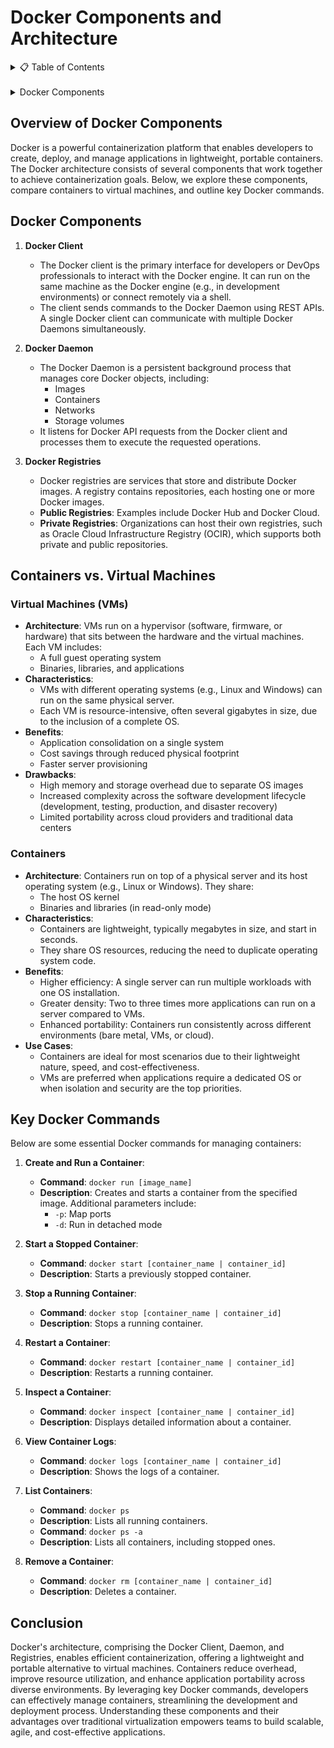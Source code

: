 # **Docker Components and Architecture**

<details>
<summary>📋 Table of Contents</summary>

- [**Docker Components and Architecture**](#docker-components-and-architecture)
  - [Overview of Docker Components](#overview-of-docker-components)
  - [Docker Components](#docker-components)
  - [Containers vs. Virtual Machines](#containers-vs-virtual-machines)
    - [Virtual Machines (VMs)](#virtual-machines-vms)
    - [Containers](#containers)
  - [Key Docker Commands](#key-docker-commands)
  - [Conclusion](#conclusion)

</details>
<br/>
<details>
<summary>Docker Components</summary>

<div align="center">
  <img src="./images/01.png"/>
</div>

</details>


## Overview of Docker Components

Docker is a powerful containerization platform that enables developers to create, deploy, and manage applications in lightweight, portable containers. The Docker architecture consists of several components that work together to achieve containerization goals. Below, we explore these components, compare containers to virtual machines, and outline key Docker commands.

## Docker Components

1. **Docker Client**
   - The Docker client is the primary interface for developers or DevOps professionals to interact with the Docker engine. It can run on the same machine as the Docker engine (e.g., in development environments) or connect remotely via a shell.
   - The client sends commands to the Docker Daemon using REST APIs. A single Docker client can communicate with multiple Docker Daemons simultaneously.

2. **Docker Daemon**
   - The Docker Daemon is a persistent background process that manages core Docker objects, including:
     - Images
     - Containers
     - Networks
     - Storage volumes
   - It listens for Docker API requests from the Docker client and processes them to execute the requested operations.

3. **Docker Registries**
   - Docker registries are services that store and distribute Docker images. A registry contains repositories, each hosting one or more Docker images.
   - **Public Registries**: Examples include Docker Hub and Docker Cloud.
   - **Private Registries**: Organizations can host their own registries, such as Oracle Cloud Infrastructure Registry (OCIR), which supports both private and public repositories.

## Containers vs. Virtual Machines

### Virtual Machines (VMs)
- **Architecture**: VMs run on a hypervisor (software, firmware, or hardware) that sits between the hardware and the virtual machines. Each VM includes:
  - A full guest operating system
  - Binaries, libraries, and applications
- **Characteristics**:
  - VMs with different operating systems (e.g., Linux and Windows) can run on the same physical server.
  - Each VM is resource-intensive, often several gigabytes in size, due to the inclusion of a complete OS.
- **Benefits**:
  - Application consolidation on a single system
  - Cost savings through reduced physical footprint
  - Faster server provisioning
- **Drawbacks**:
  - High memory and storage overhead due to separate OS images
  - Increased complexity across the software development lifecycle (development, testing, production, and disaster recovery)
  - Limited portability across cloud providers and traditional data centers

### Containers
- **Architecture**: Containers run on top of a physical server and its host operating system (e.g., Linux or Windows). They share:
  - The host OS kernel
  - Binaries and libraries (in read-only mode)
- **Characteristics**:
  - Containers are lightweight, typically megabytes in size, and start in seconds.
  - They share OS resources, reducing the need to duplicate operating system code.
- **Benefits**:
  - Higher efficiency: A single server can run multiple workloads with one OS installation.
  - Greater density: Two to three times more applications can run on a server compared to VMs.
  - Enhanced portability: Containers run consistently across different environments (bare metal, VMs, or cloud).
- **Use Cases**:
  - Containers are ideal for most scenarios due to their lightweight nature, speed, and cost-effectiveness.
  - VMs are preferred when applications require a dedicated OS or when isolation and security are the top priorities.

## Key Docker Commands

Below are some essential Docker commands for managing containers:

1. **Create and Run a Container**:
   - **Command**: `docker run [image_name]`
   - **Description**: Creates and starts a container from the specified image. Additional parameters include:
     - `-p`: Map ports
     - `-d`: Run in detached mode

2. **Start a Stopped Container**:
   - **Command**: `docker start [container_name | container_id]`
   - **Description**: Starts a previously stopped container.

3. **Stop a Running Container**:
   - **Command**: `docker stop [container_name | container_id]`
   - **Description**: Stops a running container.

4. **Restart a Container**:
   - **Command**: `docker restart [container_name | container_id]`
   - **Description**: Restarts a running container.

5. **Inspect a Container**:
   - **Command**: `docker inspect [container_name | container_id]`
   - **Description**: Displays detailed information about a container.

6. **View Container Logs**:
   - **Command**: `docker logs [container_name | container_id]`
   - **Description**: Shows the logs of a container.

7. **List Containers**:
   - **Command**: `docker ps`
   - **Description**: Lists all running containers.
   - **Command**: `docker ps -a`
   - **Description**: Lists all containers, including stopped ones.

8. **Remove a Container**:
   - **Command**: `docker rm [container_name | container_id]`
   - **Description**: Deletes a container.

## Conclusion

Docker's architecture, comprising the Docker Client, Daemon, and Registries, enables efficient containerization, offering a lightweight and portable alternative to virtual machines. Containers reduce overhead, improve resource utilization, and enhance application portability across diverse environments. By leveraging key Docker commands, developers can effectively manage containers, streamlining the development and deployment process. Understanding these components and their advantages over traditional virtualization empowers teams to build scalable, agile, and cost-effective applications.